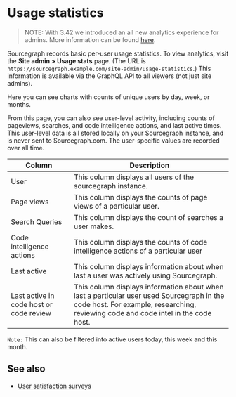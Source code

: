 # Usage statistics

> NOTE: With 3.42 we introduced an all new analytics experience for admins. More information can be found [here](./analytics.md).

Sourcegraph records basic per-user usage statistics. To view analytics, visit the **Site admin > Usage stats** page. (The URL is `https://sourcegraph.example.com/site-admin/usage-statistics`.) This information is available via the GraphQL API to all viewers (not just site admins).

Here you can see charts with counts of unique users by day, week, or months.

From this page, you can also see user-level activity, including counts of pageviews, searches, and code intelligence actions, and last active times. This user-level data is all stored locally on your Sourcegraph instance, and is never sent to Sourcegraph.com. The user-specific values are recorded over all time.

| Column                                   | Description                                                                             |
| -----------                              | ----------------------------------------------------------------------------------------|
| User                                     | This column displays all users of the sourcegraph instance.                             |
| Page views                               | This column displays the counts of page views of a particular user.                     |
| Search Queries                           | This column displays the count of searches a user makes.                                |
| Code intelligence actions                | This column displays the counts of code intelligence actions of a particular user       | 
| Last active                              | This column displays information about when last a user was actively using Sourcegraph. |
| Last active in code host  or code review | This column displays information about when last a particular user used Sourcegraph in the code host. For example, researching, reviewing code and code intel in the code host.                                                                         | 

```Note:```  This can also be filtered into active users today, this week and this month.

## See also 

- [User satisfaction surveys](user_surveys.md)
